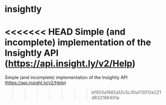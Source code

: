 insightly
=========

<<<<<<< HEAD
Simple (and incomplete) implementation of the Insightly API (https://api.insight.ly/v2/Help)
=======
Simple (and incomplete) implementation of the Insightly API (https://api.insight.ly/v2/Help)
>>>>>>> bf903a1682a12c5c30a113012e221d832189401a
